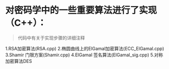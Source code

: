 # 对密码学中的一些重要算法进行了实现（C++）： 
> 代码中有关于实现步骤的详细注释

  1.RSA加密算法(RSA.cpp)
  2.椭圆曲线上的ElGamal加密算法(ECC_ElGamal.cpp)
  3.Shamir 门限方案(Shamir.cpp)
  4.ElGamal 签名算法(ElGamal_sig.cpp)
  5.对称加密算法DES
